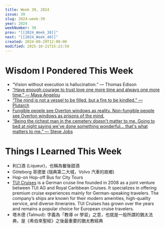 ```yaml
---
title: Week 39, 2024
issue: 39
slug: 2024-week-39
year: 2024
weekNumber: 39
prev: "[[2024_Week_38]]"
next: "[[2024_Week_40]]"
created: 2024-09-29T12:00:00
modified: 2025-10-21T15:22:59
---
```


# Wisdom I Pondered This Week

* “Vision without execution is hallucination.” — Thomas Edison
* [“Have enough courage to trust love one more time and always one more time.” ― Maya Angelou](https://www.goodreads.com/quotes/225830-have-enough-courage-to-trust-love-one-more-time-and)
* [“The mind is not a vessel to be filled, but a fire to be kindled.” ― Plutarch](https://www.goodreads.com/quotes/32595-the-mind-is-not-a-vessel-to-be-filled-but)
* [Fungible people see Overton windows as reality. Non-fungible people see Overton windows as prisons of the mind.](https://x.com/george__mack/status/1731285742410752077)
* [“Being the richest man in the cemetery doesn't matter to me. Going to bed at night saying we've done something wonderful... that's what matters to me.” — Steve Jobs](https://www.goodreads.com/quotes/445606-being-the-richest-man-in-the-cemetery-doesn-t-matter-to)

# Things I Learned This Week

* 利口酒 (Liqueur)，也稱為餐後甜酒
* Göteborg 哥德堡 (瑞典第二大城，Volvo 汽車的故鄉)
* Hop-on Hop-off Bus for City Tours
* [TUI Cruises](https://www.tui.com) is a German cruise line founded in 2008 as a joint venture between TUI AG and Royal Caribbean Cruises. It specializes in offering premium cruise experiences mainly for German-speaking travelers. The company’s ships are known for their modern amenities, high-quality service, and diverse itineraries. TUI Cruises has grown over the years and remains a popular choice for European cruise travelers.
* 塔木德 (Talmud): 字義為「教導 or 學習」之意，也就是一般所謂的猶太法典，是《希伯來聖經》之後最重要的猶太教經典
